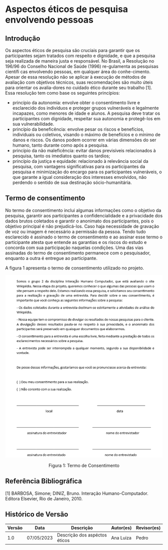 # Aspectos éticos de pesquisa envolvendo pessoas

## Introdução

Os aspectos éticos de pesquisa são cruciais para garantir que os participantes sejam tratados com respeito e dignidade, e que a pesquisa seja realizada de maneira justa e responsável. No Brasil, a Resolução no 196/96 do Conselho Nacional de Saúde (1996) re-gulamenta as pesquisas científi cas envolvendo pessoas, em qualquer área do conhe-cimento. Apesar de essa resolução não se aplicar à execução de métodos de avaliação com objetivos técnicos, suas recomendações são muito úteis para orientar os avalia-dores no cuidado ético durante seu trabalho [1]. Essa resolução tem como base os seguintes princípios:

- princípio da autonomia: envolve obter o consentimento livre e esclarecido dos indivíduos e proteger grupos vulneráveis e legalmente incapazes, como menores de idade e alunos. A pesquisa deve tratar os participantes com dignidade, respeitar sua autonomia e protegê-los em sua vulnerabilidade.
- princípio da beneficência: envolve pesar os riscos e benefícios, individuais ou coletivos, visando o máximo de benefícios e o mínimo de danos e riscos. Os danos podem ocorrer em várias dimensões do ser humano, tanto durante como após a pesquisa.
- princípio da não maleficência: evitar danos previsíveis relacionados à pesquisa, tanto os imediatos quanto os tardios;
- princípio da justiça e equidade: relacionado à relevância social da pesquisa, com vantagens significativas para os participantes da pesquisa e minimização do encargo para os participantes vulneráveis, o que garante a igual consideração dos interesses envolvidos, não perdendo o sentido de sua destinação sócio-humanitária.

## Termo de consentimento

No termo de consentimento inclui algumas informações como o objetivo da pesquisa, garantir aos participantes a confidencialidade e a privacidade dos dados brutos coletados e garantir o anonimato dos participantes, pois o objetivo principal é não prejudicá-los. Caso haja necessidade de gravação de voz ou imagem é necessário a permissão da pessoa. Tendo tudo esclarecido é assinado o termo de consentimento e ao assinar esse termo o participante atesta que entende as garantias e os riscos do estudo e concorda com sua participação naquelas condições. Uma das vias assinadas do termo de consentimento permanece com o pesquisador, enquanto a outra é entregue ao participante.

A figura 1 apresenta o termo de consentimento utilizado no projeto.

![Termo de Consentimento](../images/termoConsentimento.png)

<div style="text-align: center">
<p>Figura 1: Termo de Consentimento</p>
</div>

## Referência Bibliográfica

[1] BARBOSA, Simone; DINIZ, Bruno. Interação Humano-Computador. Editora Elsevier, Rio de Janeiro, 2010.

## Histórico de Versão

| Versão | Data       | Descrição                          | Autor(es) | Revisor(es) |
| ------- | ---------- | ------------------------------------ | --------- | ----------- |
| 1.0     | 07/05/2023 | Descrição dos aspéctos éticos | Ana Luiza   | Pedro   |